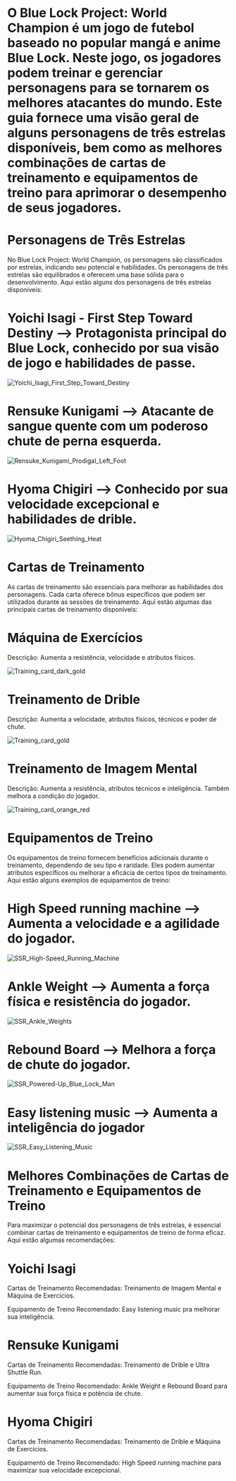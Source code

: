# O Blue Lock Project: World Champion é um jogo de futebol baseado no popular mangá e anime Blue Lock. Neste jogo, os jogadores podem treinar e gerenciar personagens para se tornarem os melhores atacantes do mundo. Este guia fornece uma visão geral de alguns personagens de três estrelas disponíveis, bem como as melhores combinações de cartas de treinamento e equipamentos de treino para aprimorar o desempenho de seus jogadores.

# Personagens de Três Estrelas

No Blue Lock Project: World Champion, os personagens são classificados por estrelas, indicando seu potencial e habilidades. Os personagens de três estrelas são equilibrados e oferecem uma base sólida para o desenvolvimento. Aqui estão alguns dos personagens de três estrelas disponíveis:

# Yoichi Isagi - First Step Toward Destiny --> Protagonista principal do Blue Lock, conhecido por sua visão de jogo e habilidades de passe.

![Yoichi_Isagi_First_Step_Toward_Destiny](https://github.com/user-attachments/assets/4d78451b-dd7e-4957-8fea-3dee35ebd1ce)


# Rensuke Kunigami --> Atacante de sangue quente com um poderoso chute de perna esquerda.

![Rensuke_Kunigami_Prodigal_Left_Foot](https://github.com/user-attachments/assets/95ec4fb6-54ee-488a-b608-9f992d888e02)


# Hyoma Chigiri --> Conhecido por sua velocidade excepcional e habilidades de drible.

![Hyoma_Chigiri_Seething_Heat](https://github.com/user-attachments/assets/38e85cc2-0c4f-47d6-9505-a6d8ca0fccf9)


# Cartas de Treinamento

As cartas de treinamento são essenciais para melhorar as habilidades dos personagens. Cada carta oferece bônus específicos que podem ser utilizados durante as sessões de treinamento. Aqui estão algumas das principais cartas de treinamento disponíveis:

# Máquina de Exercícios

Descrição: Aumenta a resistência, velocidade e atributos físicos.

![Training_card_dark_gold](https://github.com/user-attachments/assets/d9cbdde5-8a60-4908-bda3-a11ec37df4eb)

# Treinamento de Drible

Descrição: Aumenta a velocidade, atributos físicos, técnicos e poder de chute.

![Training_card_gold](https://github.com/user-attachments/assets/0ba8b721-15bf-4596-8bb6-d44b19b22f1a)

# Treinamento de Imagem Mental

Descrição: Aumenta a resistência, atributos técnicos e inteligência. Também melhora a condição do jogador.

![Training_card_orange_red](https://github.com/user-attachments/assets/ed542f7f-2489-419e-8f92-fe8e046849af)

# Equipamentos de Treino

Os equipamentos de treino fornecem benefícios adicionais durante o treinamento, dependendo de seu tipo e raridade. Eles podem aumentar atributos específicos ou melhorar a eficácia de certos tipos de treinamento. Aqui estão alguns exemplos de equipamentos de treino:

# High Speed running machine --> Aumenta a velocidade e a agilidade do jogador.

![SSR_High-Speed_Running_Machine](https://github.com/user-attachments/assets/e178df73-c660-4685-9f17-0e71f13bac9c)


# Ankle Weight --> Aumenta a força física e resistência do jogador.

![SSR_Ankle_Weights](https://github.com/user-attachments/assets/5a9fb323-50dd-4de4-a4c9-37df72082f64)


# Rebound Board --> Melhora a força de chute do jogador.

![SSR_Powered-Up_Blue_Lock_Man](https://github.com/user-attachments/assets/07ed4008-0458-455d-af72-f9631a1c17cc)


# Easy listening music --> Aumenta a inteligência do jogador

![SSR_Easy_Listening_Music](https://github.com/user-attachments/assets/c2e03d92-1eb9-4c61-be93-344a405f96c0)


# Melhores Combinações de Cartas de Treinamento e Equipamentos de Treino

Para maximizar o potencial dos personagens de três estrelas, é essencial combinar cartas de treinamento e equipamentos de treino de forma eficaz. Aqui estão algumas recomendações:

# Yoichi Isagi

Cartas de Treinamento Recomendadas: Treinamento de Imagem Mental e Máquina de Exercícios.

Equipamento de Treino Recomendado: Easy listening music pra melhorar sua inteligência.

# Rensuke Kunigami

Cartas de Treinamento Recomendadas: Treinamento de Drible e Ultra Shuttle Run.

Equipamento de Treino Recomendado: Ankle Weight e Rebound Board para aumentar sua força física e potência de chute.

# Hyoma Chigiri

Cartas de Treinamento Recomendadas: Treinamento de Drible e Máquina de Exercícios.

Equipamento de Treino Recomendado: High Speed running machine para maximizar sua velocidade excepcional.

